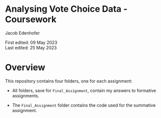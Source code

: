 Analysing Vote Choice Data - Coursework
================
Jacob Edenhofer

First edited: 09 May 2023<br>Last edited: 25 May 2023

# Overview

This repository contains four folders, one for each assignment:

- All folders, save for `Final_Assignment`, contain my answers to
  formative assignments.

- The `Final_Assignment` folder contains the code used for the summative
  assignment.
